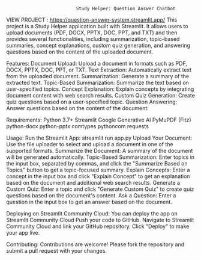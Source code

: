                               Study Helper: Question Answer Chatbot
                              
VIEW PROJECT : https://question-answer-system.streamlit.app/
This project is a Study Helper application built with Streamlit. It allows users to upload documents (PDF, DOCX, PPTX, DOC, PPT, and TXT) and then provides several functionalities, including summarization, topic-based summaries, concept explanations, custom quiz generation, and answering questions based on the content of the uploaded document.

Features:
        Document Upload: Upload a document in formats such as PDF, DOCX, PPTX, DOC, PPT, or TXT.
        Text Extraction: Automatically extract text from the uploaded document.
        Summarization: Generate a summary of the extracted text.
        Topic-Based Summarization: Summarize the text based on user-specified topics.
        Concept Explanation: Explain concepts by integrating document content with web search results.
        Custom Quiz Generation: Create quiz questions based on a user-specified topic.
        Question Answering: Answer questions based on the content of the document.
        
Requirements:
        Python 3.7+
        Streamlit
        Google Generative AI
        PyMuPDF (Fitz)
        python-docx
        python-pptx
        comtypes
        pythoncom
        requests

        
Usage:
        Run the Streamlit App:  streamlit run app.py
        Upload Your Document:  Use the file uploader to select and upload a document in one of the supported formats.
        Summarize the Document:  A summary of the document will be generated automatically.
        Topic-Based Summarization:  Enter topics in the input box, separated by commas, and click the "Summarize Based on Topics" button to get a topic-focused summary.
        Explain Concepts:  Enter a concept in the input box and click "Explain Concept" to get an explanation based on the document and additional web search results.
        Generate a Custom Quiz:  Enter a topic and click "Generate Custom Quiz" to create quiz questions based on the document's content.
        Ask a Question:  Enter a question in the input box to get an answer based on the document.

        
Deploying on Streamlit Community Cloud:
        You can deploy the app on Streamlit Community Cloud
        Push your code to GitHub.
        Navigate to Streamlit Community Cloud and link your GitHub repository.
        Click "Deploy" to make your app live.

        
Contributing:
        Contributions are welcome! Please fork the repository and submit a pull request with your changes.
